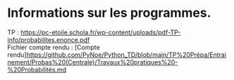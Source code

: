 # Informations sur les programmes.

TP : https://pc-etoile.schola.fr/wp-content/uploads/pdf-TP-info/probabilites.enonce.pdf<br>
Fichier compte rendu : 
[Compte rendu]https://github.com/PyNoe/Python_TD/blob/main/TP%20Prépa/Entrainement/Probas%20(Centrale)/Travaux%20pratiques%20-%20Probabilités.md
